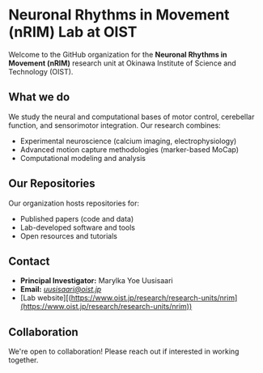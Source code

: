# Neuronal Rhythms in Movement (nRIM) Lab at OIST

Welcome to the GitHub organization for the **Neuronal Rhythms in Movement (nRIM)** research unit at Okinawa Institute of Science and Technology (OIST).

## What we do
We study the neural and computational bases of motor control, cerebellar function, and sensorimotor integration. Our research combines:
- Experimental neuroscience (calcium imaging, electrophysiology)
- Advanced motion capture methodologies (marker-based MoCap)
- Computational modeling and analysis

## Our Repositories
Our organization hosts repositories for:
- Published papers (code and data)
- Lab-developed software and tools
- Open resources and tutorials

## Contact
- **Principal Investigator:** Marylka Yoe Uusisaari
- **Email:** *uusisaari@oist.jp*
- [Lab website][(https://www.oist.jp/research/research-units/nrim](https://www.oist.jp/research/research-units/nrim))

## Collaboration
We're open to collaboration! Please reach out if interested in working together.

